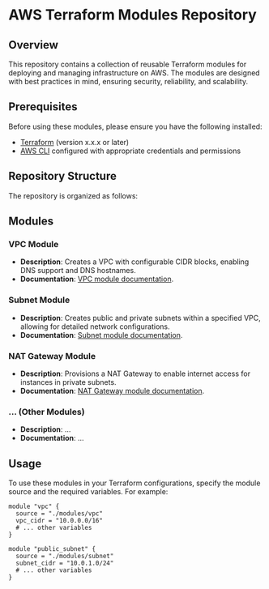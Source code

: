 # AWS Terraform Modules Repository

## Overview

This repository contains a collection of reusable Terraform modules for deploying and managing infrastructure on AWS. The modules are designed with best practices in mind, ensuring security, reliability, and scalability.

## Prerequisites

Before using these modules, please ensure you have the following installed:

- [Terraform](https://www.terraform.io/downloads.html) (version x.x.x or later)
- [AWS CLI](https://aws.amazon.com/cli/) configured with appropriate credentials and permissions

## Repository Structure

The repository is organized as follows:


## Modules

### VPC Module

- **Description**: Creates a VPC with configurable CIDR blocks, enabling DNS support and DNS hostnames.
- **Documentation**: [VPC module documentation](./modules/vpc/README.md).

### Subnet Module

- **Description**: Creates public and private subnets within a specified VPC, allowing for detailed network configurations.
- **Documentation**: [Subnet module documentation](./modules/subnet/README.md).

### NAT Gateway Module

- **Description**: Provisions a NAT Gateway to enable internet access for instances in private subnets.
- **Documentation**: [NAT Gateway module documentation](./modules/nat-gateway/README.md).

### ... (Other Modules)

- **Description**: ...
- **Documentation**: ...

## Usage

To use these modules in your Terraform configurations, specify the module source and the required variables. For example:

```hcl
module "vpc" {
  source = "./modules/vpc"
  vpc_cidr = "10.0.0.0/16"
  # ... other variables
}

module "public_subnet" {
  source = "./modules/subnet"
  subnet_cidr = "10.0.1.0/24"
  # ... other variables
}


